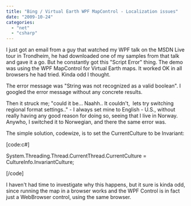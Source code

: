 ```yaml
---
title: "Bing / Virtual Earth WPF MapControl - Localization issues"
date: "2009-10-24"
categories: 
  - "net"
  - "csharp"
---
```


I just got an email from a guy that watched my WPF talk on the MSDN Live tour in Trondheim, he had downloaded one of my samples from that talk and gave it a go. But he constantly got this "Script Error" thing. The demo was using the WPF MapControl for Virtual Earth maps. It worked OK in all browsers he had tried. Kinda odd I thought. 

The error message was "String was not recognized as a valid boolean". I googled the error message without any concrete results.

Then it struck me; "could it be... Naahh.. It couldn't,  lets try switching regional format settings.." - I always set mine to English - U.S., without really having any good reason for doing so, seeing that I live in Norway. Anywho, I switched it to Norwegian, and there the same error was. 

The simple solution, codewize, is to set the CurrentCulture to be Invariant:

\[code:c#\]

System.Threading.Thread.CurrentThread.CurrentCulture = CultureInfo.InvariantCulture; 

\[/code\] 

I haven't had time to investigate why this happens, but it sure is kinda odd, since running the map in a browser works and the WPF Control is in fact just a WebBrowser control, using the same browser.
